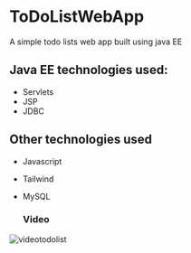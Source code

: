 # ToDoListWebApp
A simple todo lists web app built using java EE

## Java EE technologies used:
* Servlets
* JSP
* JDBC

## Other technologies used
* Javascript
* Tailwind
* MySQL

  ### Video

![videotodolist](https://github.com/user-attachments/assets/29dec30d-4819-4872-b596-4e30a21ab73e)
